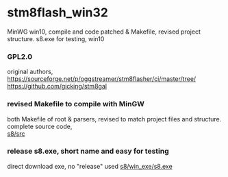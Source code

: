 # stm8flash_win32
MinWG win10, compile and code patched & Makefile, revised project structure.
s8.exe for testing, win10

### GPL2.0  
original authors,  
https://sourceforge.net/p/oggstreamer/stm8flasher/ci/master/tree/   
https://github.com/gicking/stm8gal    

### revised Makefile to compile with MinGW  
both Makefile of root & parsers, revised to match project files and structure.  
complete source code,  
[s8/src](s8/src)  

### release s8.exe, short name and easy for testing
direct download exe, no "release" used
[s8/win_exe/s8.exe](s8/win_exe/s8.exe)  

